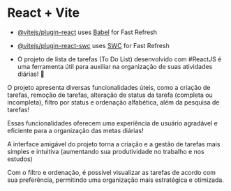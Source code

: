 # React + Vite

- [@vitejs/plugin-react](https://github.com/vitejs/vite-plugin-react/blob/main/packages/plugin-react/README.md) uses [Babel](https://babeljs.io/) for Fast Refresh
- [@vitejs/plugin-react-swc](https://github.com/vitejs/vite-plugin-react-swc) uses [SWC](https://swc.rs/) for Fast Refresh

- O projeto de lista de tarefas (To Do List) desenvolvido com #ReactJS é uma ferramenta útil para auxiliar na organização de suas atividades diárias! 👏

O projeto apresenta diversas funcionalidades úteis, como a criação de tarefas, remoção de tarefas, alteração de status da tarefa (completa ou incompleta), filtro por status e ordenação alfabética, além da pesquisa de tarefas!

Essas funcionalidades oferecem uma experiência de usuário agradável e eficiente para a organização das metas diárias!

 A interface amigável do projeto torna a criação e a gestão de tarefas mais simples e intuitiva (aumentando sua produtividade no trabalho e nos estudos) 

Com o filtro e ordenação, é possível visualizar as tarefas de acordo com sua preferência, permitindo uma organização mais estratégica e otimizada.

